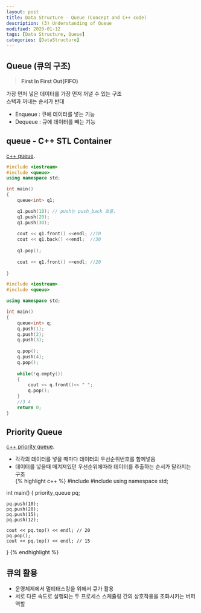 ```yaml
---
layout: post
title: Data Structure - Queue (Concept and C++ code)
description: (3) Understanding of Queue
modified: 2020-01-12
tags: [Data Structure, Queue]
categories: [DataStructure]
---
```


##  Queue (큐의 구조)
>**First In First Out(FIFO)**

가장 먼저 넣은 데이터를 가장 먼저 꺼낼 수 있는 구조  
스택과 꺼내는 순서가 반대
<ul>
 <li> Enqueue : 큐에 데이터를 넣는 기능 </li>
 <li> Dequeue : 큐에 데이터를 빼는 기능 </li>
</ul>

##  queue - C++ STL Container  
[c++ queue](https://en.cppreference.com/w/cpp/container/queue).  
```c++
#include <iostream>
#include <queue>
using namespace std;

int main()
{
    queue<int> q1;

    q1.push(10); // push는 push_back 호출.
    q1.push(20);
    q1.push(30);
    
    cout << q1.front() <<endl; //10
    cout << q1.back() <<endl;  //30 
    
    q1.pop();
	
    cout << q1.front() <<endl; //20  
    
}
```


```cpp
#include <iostream>
#include <queue>

using namespace std;

int main()
{
	queue<int> q;
	q.push(1);
	q.push(2);
	q.push(3);
	
	q.pop();
	q.push(4);
	q.pop();
			
	while(!q.empty())
	{
		cout << q.front()<< " ";
		q.pop();
	}
	//3 4
	return 0;
}
```


##  Priority Queue  
[c++ priority queue](https://en.cppreference.com/w/cpp/container/priority_queue).  
* 각각의 데이터를 넣을 때마다 데이터의 우선순위번호를 함께넣음  
* 데이터를 넣을때 매겨져있던 우선순위에따라 데이터를 추출하는 순서가 달라지는 구조  
{% highlight c++ %}
#include <iostream>
#include <queue>
using namespace std;


int main()
{
    priority_queue<int> pq;

    pq.push(10);      
    pq.push(20);
    pq.push(15);
    pq.push(12);

    cout << pq.top() << endl; // 20    
    pq.pop();
    cout << pq.top() << endl; // 15   
}
{% endhighlight %}

##  큐의 활용  
* 운영체제에서 멀티태스킹을 위해서 큐가 활용  
* 서로 다른 속도로 실행되는 두 프로세스 스케쥴링 간의 상호작용을 조화시키는 버퍼 역할